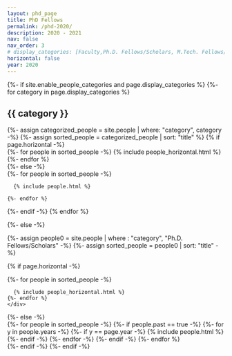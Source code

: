 ```yaml
---
layout: phd_page
title: PhD Fellows
permalink: /phd-2020/
description: 2020 - 2021
nav: false
nav_order: 3
# display_categories: [Faculty,Ph.D. Fellows/Scholars, M.Tech. Fellows/Scholars, Staff ]
horizontal: false
year: 2020
---
```


<div class="people-non-faculty">
{%- if site.enable_people_categories and page.display_categories %}
  <!-- Display categorized people -->
  {%- for category in page.display_categories %}
  <h2 class="category">{{ category }}</h2>
  {%- assign categorized_people = site.people | where: "category", category -%}
  {%- assign sorted_people = categorized_people | sort: "title" %}
  <!-- Generate cards for each people -->
  {% if page.horizontal -%}
  <div class="container">
    <div class="row row-cols-1">
    {%- for people in sorted_people -%}
      {% include people_horizontal.html %}  
    {%- endfor %}
    </div>
  </div>
  {%- else -%}
  <div class="grid">
    {%- for people in sorted_people -%}

      {% include people.html %}

    {%- endfor %}
  </div>
  {%- endif -%}
  {% endfor %}

{%- else -%}
<!-- Display people without categories -->
{%- assign people0 = site.people | where : "category", "Ph.D. Fellows/Scholars" -%}
  {%- assign sorted_people = people0 | sort: "title" -%}
  <!-- Generate cards for each people -->
  {% if page.horizontal -%}
  <div class="container">
    <div class="row row-cols-2">
    {%- for people in sorted_people -%}
    
      {% include people_horizontal.html %}
    {%- endfor %}
    </div>
  </div>
  {%- else -%}
  <div class="grid">
    {%- for people in sorted_people -%}
      {%- if people.past == true -%}
      {%- for y in people.years -%}
      {%- if y == page.year -%}
        {% include people.html %}
      {%- endif -%}
      {%- endfor -%}
     {%- endif -%}
    {%- endfor %}
  </div>
  {%- endif -%}
{%- endif -%}
</div>

